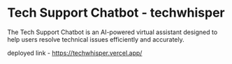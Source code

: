 
# Tech Support Chatbot - techwhisper

The Tech Support Chatbot is an AI-powered virtual assistant designed to help users resolve technical issues efficiently and accurately.

deployed link - https://techwhisper.vercel.app/
